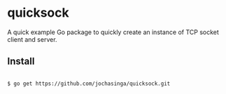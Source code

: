 quicksock
=========

A quick example Go package to quickly create an instance of TCP socket client and server.

Install
-------
```Shell

$ go get https://github.com/jochasinga/quicksock.git

```